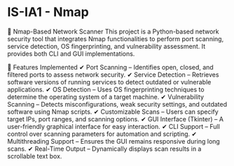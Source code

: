 # IS-IA1 - Nmap

🔹 Nmap-Based Network Scanner
This project is a Python-based network security tool that integrates Nmap functionalities to perform port scanning, service detection, OS fingerprinting, and vulnerability assessment. It provides both CLI and GUI implementations.

🔹 Features Implemented
✔ Port Scanning – Identifies open, closed, and filtered ports to assess network security.
✔ Service Detection – Retrieves software versions of running services to detect outdated or vulnerable applications.
✔ OS Detection – Uses OS fingerprinting techniques to determine the operating system of a target machine.
✔ Vulnerability Scanning – Detects misconfigurations, weak security settings, and outdated software using Nmap scripts.
✔ Customizable Scans – Users can specify target IPs, port ranges, and scanning options.
✔ GUI Interface (Tkinter) – A user-friendly graphical interface for easy interaction.
✔ CLI Support – Full control over scanning parameters for automation and scripting.
✔ Multithreading Support – Ensures the GUI remains responsive during long scans.
✔ Real-Time Output – Dynamically displays scan results in a scrollable text box.

